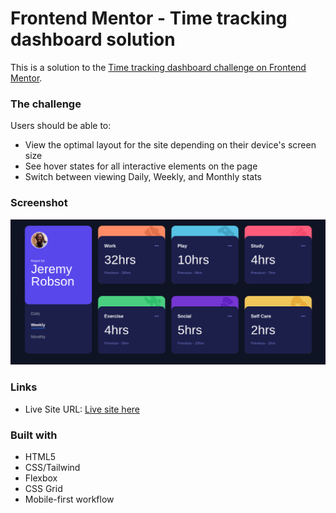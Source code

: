 # Frontend Mentor - Time tracking dashboard solution

This is a solution to the [Time tracking dashboard challenge on Frontend Mentor](https://www.frontendmentor.io/challenges/time-tracking-dashboard-UIQ7167Jw).


### The challenge

Users should be able to:

- View the optimal layout for the site depending on their device's screen size
- See hover states for all interactive elements on the page
- Switch between viewing Daily, Weekly, and Monthly stats

### Screenshot

![](./screenshot.png)

### Links

- Live Site URL: [Live site here](https://time-tracking-dashboard-p5gw8lhjr-sherzods-projects-990e733e.vercel.app/)

### Built with

- HTML5
- CSS/Tailwind
- Flexbox
- CSS Grid
- Mobile-first workflow



